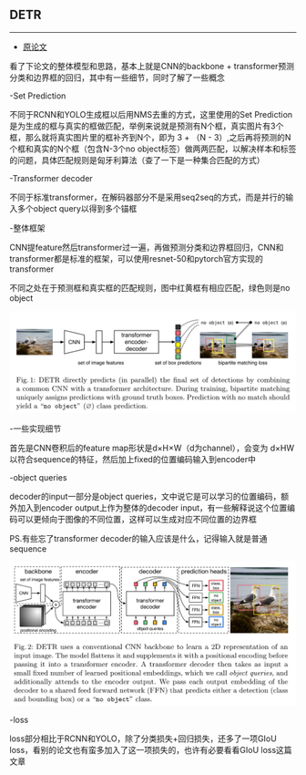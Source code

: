 ## DETR
***

- [原论文](https://github.com/wmhwmh521/reading-paper/blob/main/paper/DETR/2End-to-End%20Object%20Detection%20with%20Transformers.pdf)


看了下论文的整体模型和思路，基本上就是CNN的backbone + transformer预测分类和边界框的回归，其中有一些细节，同时了解了一些概念

-Set Prediction

不同于RCNN和YOLO生成框以后用NMS去重的方式，这里使用的Set Prediction是为生成的框与真实的框做匹配，举例来说就是预测有N个框，真实图片有3个框，那么就将真实图片里的框补齐到N个，即为
3 + （N - 3）,之后再将预测的N个框和真实的N个框（包含N-3个no object标签）做两两匹配，以解决样本和标签的问题，具体匹配规则是匈牙利算法（查了一下是一种集合匹配的方式）

-Transformer decoder

不同于标准transformer，在解码器部分不是采用seq2seq的方式，而是并行的输入多个object query以得到多个锚框

-整体框架

CNN提feature然后transformer过一遍，再做预测分类和边界框回归，CNN和transformer都是标准的框架，可以使用resnet-50和pytorch官方实现的transformer

不同之处在于预测框和真实框的匹配规则，图中红黄框有相应匹配，绿色则是no object

![image](https://github.com/wmhwmh521/reading-paper/blob/main/paper/DETR/1.png)

-一些实现细节

首先是CNN卷积后的feature map形状是d×H×W（d为channel），会变为 d×HW以符合sequence的特征，然后加上fixed的位置编码输入到encoder中

-object queries

decoder的input一部分是object queries，文中说它是可以学习的位置编码，额外加入到encoder output上作为整体的decoder input，有一些解释说这个位置编码可以更倾向于图像的不同位置，这样可以生成对应不同位置的边界框

PS.有些忘了transformer decoder的输入应该是什么，记得输入就是普通sequence

![image](https://github.com/wmhwmh521/reading-paper/blob/main/paper/DETR/2.png)

-loss

loss部分相比于RCNN和YOLO，除了分类损失+回归损失，还多了一项GIoU loss，看别的论文也有蛮多加入了这一项损失的，也许有必要看看GIoU loss这篇文章
